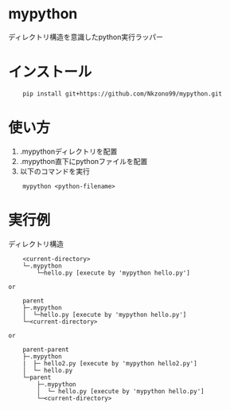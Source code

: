 # mypython
ディレクトリ構造を意識したpython実行ラッパー

# インストール
```
    pip install git+https://github.com/Nkzono99/mypython.git
```

# 使い方
1. .mypythonディレクトリを配置
2. .mypython直下にpythonファイルを配置
3. 以下のコマンドを実行
```
    mypython <python-filename>
```

# 実行例
ディレクトリ構造
```
    <current-directory>
    └─.mypython
        └─hello.py [execute by 'mypython hello.py']

or

    parent
    ├─.mypython
    │  └─hello.py [execute by 'mypython hello.py']
    └─<current-directory>

or

    parent-parent
    ├─.mypython
    |  ├─ hello2.py [execute by 'mypython hello2.py']
    │  └─ hello.py
    └─parent
        ├─.mypython
        │  └─ hello.py [execute by 'mypython hello.py']
        └─<current-directory>

```
